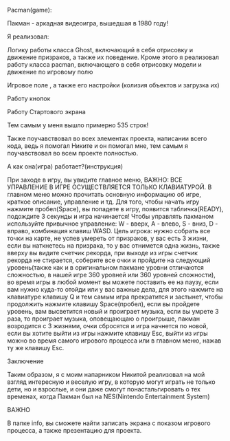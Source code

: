 Pacman(game):

Пакман - аркадная видеоигра, вышедшая в 1980 году!

Я реализовал:

Логику работы класса Ghost, включающий в себя отрисовку и движение призраков, а также их поведение. Кроме этого я реализовал работу класса pacman, включающего в себя отрисовку модели и движение по игровому полю

Игровое поле , а также его настройки (колизия объектов и загрузка их)

Работу кнопок

Работу Стартового экрана

Тем самым у меня вышло примерно 535 строк!

Также поучавствовал во всех элементах проекта, написании всего кода, ведь я помогал Никите и он помогал мне, тем самым я поучавствовал во всем проекте полностью.

А как она(игра) работает?(инструкция)

При заходе в игру, вы увидите главное меню, ВАЖНО: ВСЕ УПРАВЛЕНИЕ В ИГРЕ ОСУЩЕСТВЛЯЕТСЯ ТОЛЬКО КЛАВИАТУРОЙ. В главном меню можно прочитать основную информацию об игре, краткое описание, управление и тд. Для того, чтобы начать игру нажмите пробел(Space), вы попадете в игру, появится табличка(READY), подождите 3 секунды и игра начинается! Чтобы управлять пакманом используйте привычное управление: W - вверх, A - влево, S - вниз, D - вправо, комбинация клавиш WASD. Цель игрока: нужно собрать все точки на карте, не успев умереть от призраков, у вас есть 3 жизни, если вы наткнетесь на призрака, то у вас отнимется одна жизнь, также вверху вы видите счетчик рекорда, при выходе из игры счетчик рекорда не стирается, соберите все очки и пройдите на следующий уровень(также как и в оригинальном пакмане уровни отличаются сложностью, в нашей игре 360 уровней или 360 уровней сложности), во время игры в любой момент вы можете поставить ее на паузу, если вам нужно куда-то отойди или у вас важные дела, для этого нажмите на клавиатуре клавишу Q и тем самым игра прекратится и застынет, чтобы продолжить нажмите клавишу Space(пробел), если вы пройдете уровень, вам высветится новый и проиграет музыка, если вы умрете 3 раза, то проиграет музыка, оповещающаю о проигрыше, пакман возродится с 3 жизнями, очки сбросятся и игра начнется по новой, если вы хотите выйти из игры нажмите клавишу Esc, выйти из игры можно во время самого игрового процесса или в главном меню, нажав ту же клавишу Esc.

Заключение

Таким образом, я с моим напарником Никитой реализовал на мой взгляд интересную и веселую игру, в которую могут играть не только дети, но и взрослые, и они даже смогут понастальгировать о тех временах, когда Пакман был на NES(Nintendo Entertainment System)

ВАЖНО

В папке info, вы сможете найти записать экрана с показом игрового процесса, а также презентацию для проекта.
